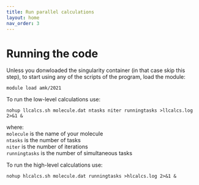 ```yaml
---
title: Run parallel calculations
layout: home
nav_order: 3
---
```


# Running the code

Unless you donwloaded the singularity container (in that case skip this step), to start using any of the scripts of the program, load the module:
```
module load amk/2021
```
To run the low-level calculations use:
```
nohup llcalcs.sh molecule.dat ntasks niter runningtasks >llcalcs.log 2>&1 &
```
where:  
<code>molecule</code> is the name of your molecule  
<code>ntasks</code> is the number of tasks  
<code>niter</code> is the number of iterations  
<code>runningtasks</code> is the number of simultaneous tasks  

To run the high-level calculations use:
```
nohup hlcalcs.sh molecule.dat runningtasks >hlcalcs.log 2>&1 &
```
